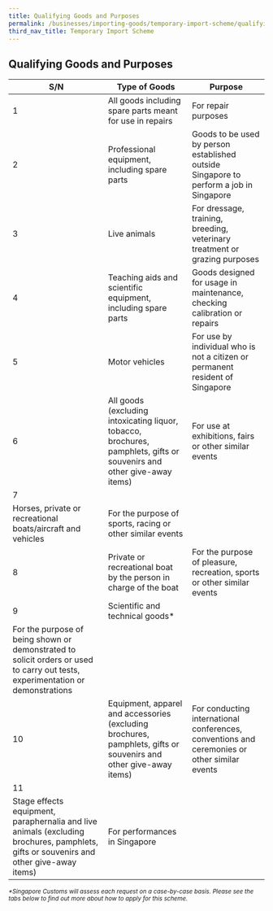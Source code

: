 ```yaml
---
title: Qualifying Goods and Purposes
permalink: /businesses/importing-goods/temporary-import-scheme/qualifying-goods-and-purposes
third_nav_title: Temporary Import Scheme
---
```


## Qualifying Goods and Purposes

| **S/N** | **Type of Goods** | **Purpose** |
|--|--|--|
| 1 | All goods including spare parts meant for use in repairs | For repair purposes |
| 2 | Professional equipment, including spare parts | Goods to be used by person established outside Singapore to perform a job in Singapore |
| 3 | Live animals | For dressage, training, breeding, veterinary treatment or grazing purposes |
| 4 | Teaching aids and scientific equipment, including spare parts | Goods designed for usage in maintenance, checking calibration or repairs |
| 5 | Motor vehicles | For use by individual who is not a citizen or permanent resident of Singapore |
| 6 | All goods (excluding intoxicating liquor, tobacco, brochures, pamphlets, gifts or souvenirs and other give-away items) | For use at exhibitions, fairs or other similar events |
| 7 |   
Horses, private or recreational boats/aircraft and vehicles | For the purpose of sports, racing or other similar events |
| 8 | Private or recreational boat by the person in charge of the boat | For the purpose of pleasure, recreation, sports or other similar events |
| 9 | Scientific and technical goods* |   
For the purpose of being shown or demonstrated to solicit orders or used to carry out tests, experimentation or demonstrations |
| 10 | Equipment, apparel and accessories (excluding brochures, pamphlets, gifts or souvenirs and other give-away items) | For conducting international conferences, conventions and ceremonies or other similar events |
| 11 |   
Stage effects equipment, paraphernalia and live animals (excluding brochures, pamphlets, gifts or souvenirs and other give-away items) | For performances in Singapore |

<sup> _*Singapore Customs will assess each request on a case-by-case basis. Please see the tabs below to find out more about how to apply for this scheme._
